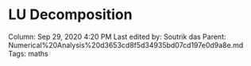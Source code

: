 # LU Decomposition

Column: Sep 29, 2020 4:20 PM
Last edited by: Soutrik das
Parent: Numerical%20Analysis%20d3653cd8f5d34935bd07cd197e0d9a8e.md
Tags: maths